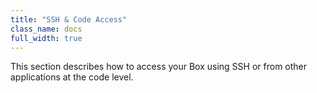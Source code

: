 ```yaml
---
title: "SSH & Code Access"
class_name: docs
full_width: true
--- 
```


This section describes how to access your Box using SSH or from other applications at the code level.